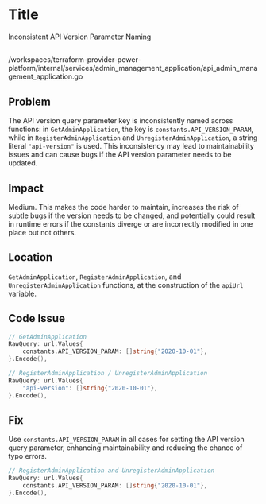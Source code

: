 # Title

Inconsistent API Version Parameter Naming

##

/workspaces/terraform-provider-power-platform/internal/services/admin_management_application/api_admin_management_application.go

## Problem

The API version query parameter key is inconsistently named across functions: in `GetAdminApplication`, the key is `constants.API_VERSION_PARAM`, while in `RegisterAdminApplication` and `UnregisterAdminApplication`, a string literal `"api-version"` is used. This inconsistency may lead to maintainability issues and can cause bugs if the API version parameter needs to be updated.

## Impact

Medium. This makes the code harder to maintain, increases the risk of subtle bugs if the version needs to be changed, and potentially could result in runtime errors if the constants diverge or are incorrectly modified in one place but not others.

## Location

`GetAdminApplication`, `RegisterAdminApplication`, and `UnregisterAdminApplication` functions, at the construction of the `apiUrl` variable.

## Code Issue

```go
// GetAdminApplication
RawQuery: url.Values{
	constants.API_VERSION_PARAM: []string{"2020-10-01"},
}.Encode(),

// RegisterAdminApplication / UnregisterAdminApplication
RawQuery: url.Values{
	"api-version": []string{"2020-10-01"},
}.Encode(),
```

## Fix

Use `constants.API_VERSION_PARAM` in all cases for setting the API version query parameter, enhancing maintainability and reducing the chance of typo errors.

```go
// RegisterAdminApplication and UnregisterAdminApplication
RawQuery: url.Values{
	constants.API_VERSION_PARAM: []string{"2020-10-01"},
}.Encode(),
```
